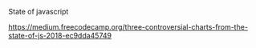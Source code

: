 State of javascript

https://medium.freecodecamp.org/three-controversial-charts-from-the-state-of-js-2018-ec9dda45749

